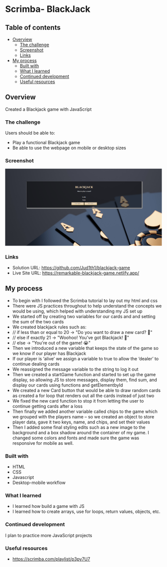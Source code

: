 # Scrimba- BlackJack


## Table of contents

- [Overview](#overview)
  - [The challenge](#the-challenge)
  - [Screenshot](#screenshot)
  - [Links](#links)
- [My process](#my-process)
  - [Built with](#built-with)
  - [What I learned](#what-i-learned)
  - [Continued development](#continued-development)
  - [Useful resources](#useful-resources)


## Overview
Created a Blackjack game with JavaScript

### The challenge

Users should be able to:

- Play a functional Blackjack game 
- Be able to use the webpage on mobile or desktop sizes

### Screenshot

![](./Screenshot.png)


### Links

- Solution URL: https://github.com/Jud1th1/blackjack-game
- Live Site URL: https://remarkable-blackjack-game.netlify.app/

## My process
-	To begin with I followed the Scrimba tutorial to lay out my html and css
-	There were JS practices throughout to help understand the concepts we would be using, which helped with understanding my JS set up
-	We started off by creating two variables for our cards and and setting the sum of the two cards
-	We created blackjack rules such as:
  -	// if less than or equal to 20 -> "Do you want to draw a new card? 🙂"
  -	// else if exactly 21 -> "Woohoo! You've got Blackjack! 🥳"
  -	// else -> "You're out of the game! 😭"
-	Then we introduced a new variable that keeps the state of the game so we know if our player has Blackjack 
-	If our player is ‘alive’ we assign a variable to true to allow the ‘dealer’ to continue dealing cards
-	We reassigned the message variable to the string to log it out
-	Then we created a startGame function and started to set up the game display, so allowing JS to store messages, display them, find sum, and display our cards using functions and getElementbyId
-	We created a new Card button that would be able to draw random cards as created a for loop that renders out all the cards instead of just two 
-	We fixed the new card function to stop it from letting the user to continue getting cards after a loss
-	Then finally we added another variable called chips to the game which we grouped with the players name – so we created an object to store player data, gave it two keys, name, and chips, and set their values
-	Then I added some final styling edits such as a new image to the background and a box shadow around the container of my game. I changed some colors and fonts and made sure the game was responsive for mobile as well.


### Built with

- HTML
- CSS
- Javascript
- Desktop-mobile workflow


### What I learned

-	I learned how build a game with JS
-   I learned how to create arrays, use for loops, return values, objects, etc. 



### Continued development

I plan to practice more JavaScript projects 


### Useful resources

- https://scrimba.com/playlist/p3py7U7

